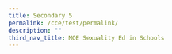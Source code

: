 ```yaml
---
title: Secondary 5
permalink: /cce/test/permalink/
description: ""
third_nav_title: MOE Sexuality Ed in Schools
---
```

